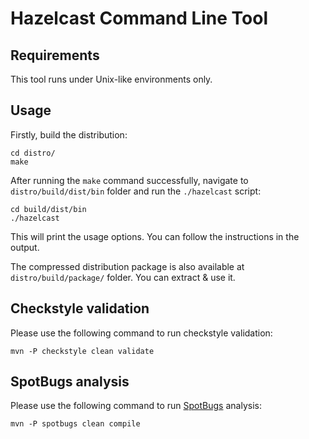 # Hazelcast Command Line Tool

## Requirements

This tool runs under Unix-like environments only.

## Usage

Firstly, build the distribution:

```
cd distro/
make
```

After running the `make` command successfully, navigate to `distro/build/dist/bin` folder and run the `./hazelcast` script:  

```
cd build/dist/bin
./hazelcast
```

This will print the usage options. You can follow the instructions in the output.

The compressed distribution package is also available at `distro/build/package/` folder. You can extract & use it. 

## Checkstyle validation

Please use the following command to run checkstyle validation:

```
mvn -P checkstyle clean validate
```

## SpotBugs analysis

Please use the following command to run [SpotBugs](https://spotbugs.github.io/) analysis:

```
mvn -P spotbugs clean compile
```